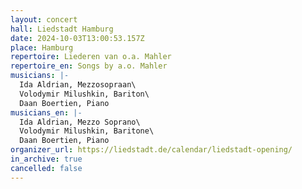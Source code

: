 ```yaml
---
layout: concert
hall: Liedstadt Hamburg
date: 2024-10-03T13:00:53.157Z
place: Hamburg
repertoire: Liederen van o.a. Mahler
repertoire_en: Songs by a.o. Mahler
musicians: |-
  Ida Aldrian, Mezzosopraan\
  Volodymir Milushkin, Bariton\
  Daan Boertien, Piano
musicians_en: |-
  Ida Aldrian, Mezzo Soprano\
  Volodymir Milushkin, Baritone\
  Daan Boertien, Piano
organizer_url: https://liedstadt.de/calendar/liedstadt-opening/
in_archive: true
cancelled: false
---
```

